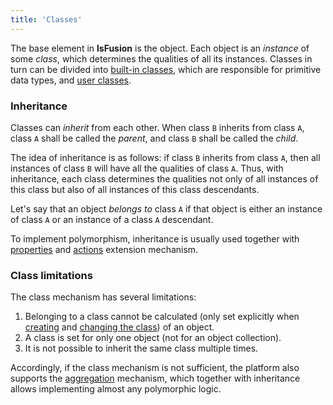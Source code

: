 ```yaml
---
title: 'Classes'
---
```


The base element in **lsFusion** is the object. Each object is an *instance* of some *class*, which determines the qualities of all its instances. Classes in turn can be divided into [built-in classes](Built-in_classes.md), which are responsible for primitive data types, and [user classes](User_classes.md). 

### Inheritance

Classes can *inherit* from each other. When class `B` inherits from class `A`, class `A` shall be called the *parent*, and class `B` shall be called the *child*.

The idea of inheritance is as follows: if class `B` inherits from class `A`, then all instances of class `B` will have all the qualities of class `A`. Thus, with inheritance, each class determines the qualities not only of all instances of this class but also of all instances of this class descendants.  

Let's say that an object *belongs to* class `A` if that object is either an instance of class `A` or an instance of a class `A` descendant.  

To implement polymorphism, inheritance is usually used together with [properties](Property_extension.md) and [actions](Action_extension.md) extension mechanism. 

### Class limitations

The class mechanism has several limitations:

1.  Belonging to a class cannot be calculated (only set explicitly when [creating](New_object_NEW.md) and [changing the class](Class_change_CHANGECLASS_DELETE.md)) of an object.
2.  A class is set for only one object (not for an object collection).
3.  It is not possible to inherit the same class multiple times.

Accordingly, if the class mechanism is not sufficient, the platform also supports the [aggregation](Aggregations.md) mechanism, which together with inheritance allows implementing almost any polymorphic logic.
